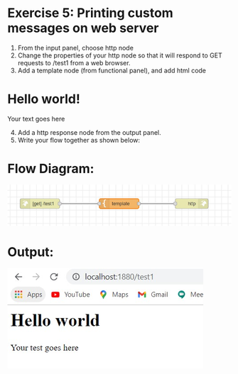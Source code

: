 # Exercise 5: Printing custom messages on web server
1. From the input panel, choose http node
2. Change the properties of your http node so that it will respond to GET requests to /test1 from a web browser.
3. Add a template node (from functional panel), and add html code
<htmL>
    <head>
        <title> Node red custom site</title>
    </head>
    <body>
        <h1>Hello world!</h1>
        <p>Your text goes here</p>
    </body>
</htmL>

4. Add a http response node from the output panel.
5. Write your flow together as shown below:



# Flow Diagram:
![outcome](./input.jpg)

# Output:
![outcome](./output.jpg)
